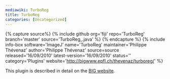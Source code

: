 ```yaml
---
mediawiki: TurboReg
title: TurboReg
categories: [Uncategorized]
---
```



{% capture source%}
{% include github org='fiji' repo='TurboReg' branch='master' source='TurboReg\_.java' %}
{% endcapture %}
{% include info-box software='ImageJ' name='TurboReg' maintainer='Philippe Thévenaz' author='Philippe Thévenaz' source=source released='16/09/2010' latest-version='16/09/2010' status='' category='Plugins' website='http://bigwww.epfl.ch/thevenaz/turboreg/' %}

This plugin is described in detail on the [BIG website](http://bigwww.epfl.ch/thevenaz/turboreg/).



